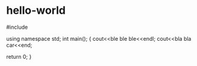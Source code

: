 # hello-world
#include <iostream>
  
using namespace std;
int main();
{
cout<<ble ble ble<<endl;
cout<<bla bla car<<end;

return 0;
}

